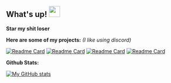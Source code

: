 ## What's up! <img src="https://raw.githubusercontent.com/MartinHeinz/MartinHeinz/master/wave.gif" width="30px">

**Star my shit loser**

**Here are some of my projects:**  *(I like using discord)*

[![Readme Card](https://github-readme-stats.vercel.app/api/pin/?username=7uk&repo=DGC&show_icons=true&theme=radical)](https://github.com/7uk/DGC)
[![Readme Card](https://github-readme-stats.vercel.app/api/pin/?username=7uk&repo=GitCheck&show_icons=true&theme=radical)](https://github.com/7uk/GitCheck)
[![Readme Card](https://github-readme-stats.vercel.app/api/pin/?username=7uk&repo=DiscoRPC&show_icons=true&theme=radical)](https://github.com/7uk/DiscoRPC)
[![Readme Card](https://github-readme-stats.vercel.app/api/pin/?username=7uk&repo=PyCrypter&show_icons=true&theme=radical)](https://github.com/7uk/PyCrypter)

**Github Stats:**

[![My GitHub stats](https://github-readme-stats.vercel.app/api?username=7uk&theme=radical)](https://github.com/7uk/discord-ddos-bot)



